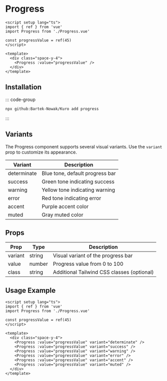 # Progress

```vue
<script setup lang="ts">
import { ref } from 'vue'
import Progress from './Progress.vue'

const progressValue = ref(45)
</script>

<template>
  <div class="space-y-4">
    <Progress :value="progressValue" />
  </div>
</template>
```

## Installation

::: code-group
```npx
npx github:Bartek-Nowak/Kuro add progress
```
:::

## Variants

The Progress component supports several visual variants. Use the `variant` prop to customize its appearance.

| Variant     | Description                     |
|-------------|---------------------------------|
| determinate | Blue tone, default progress bar |
| success     | Green tone indicating success   |
| warning     | Yellow tone indicating warning  |
| error       | Red tone indicating error       |
| accent      | Purple accent color             |
| muted       | Gray muted color                |

## Props

| Prop    | Type   | Description                           |
|---------|--------|-------------------------------------|
| variant | string | Visual variant of the progress bar  |
| value   | number | Progress value from 0 to 100         |
| class   | string | Additional Tailwind CSS classes (optional) |


## Usage Example

```vue
<script setup lang="ts">
import { ref } from 'vue'
import Progress from './Progress.vue'

const progressValue = ref(45)
</script>

<template>
  <div class="space-y-4">
    <Progress :value="progressValue" variant="determinate" />
    <Progress :value="progressValue" variant="success" />
    <Progress :value="progressValue" variant="warning" />
    <Progress :value="progressValue" variant="error" />
    <Progress :value="progressValue" variant="accent" />
    <Progress :value="progressValue" variant="muted" />
  </div>
</template>
```